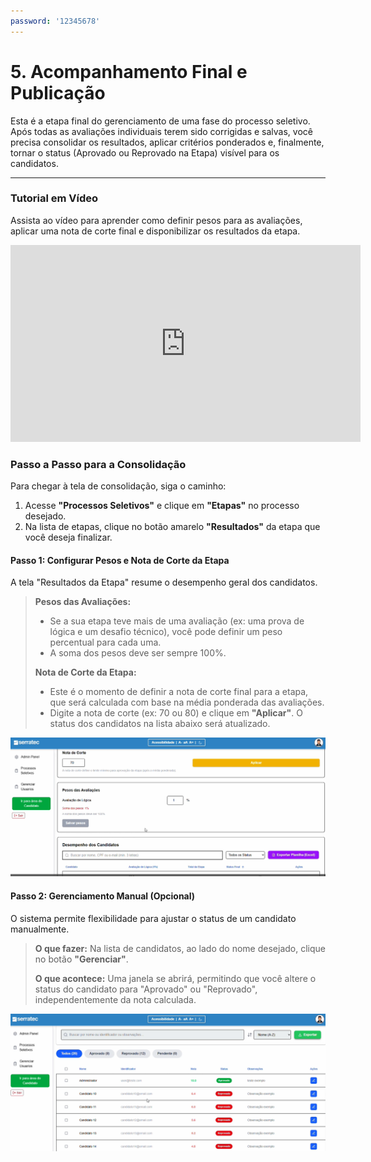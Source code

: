 ```yaml
---
password: '12345678'
---
```

# 5. Acompanhamento Final e Publicação

Esta é a etapa final do gerenciamento de uma fase do processo seletivo. Após todas as avaliações individuais terem sido corrigidas e salvas, você precisa consolidar os resultados, aplicar critérios ponderados e, finalmente, tornar o status (Aprovado ou Reprovado na Etapa) visível para os candidatos.

---

### Tutorial em Vídeo

Assista ao vídeo para aprender como definir pesos para as avaliações, aplicar uma nota de corte final e disponibilizar os resultados da etapa.

<iframe width="560" height="315" src="https://www.youtube.com/embed/XskeEsx3NTg?si=uxUKcxGZPcjZdpnD&start=471" title="YouTube video player" frameborder="0" allow="accelerometer; autoplay; clipboard-write; encrypted-media; gyroscope; picture-in-picture; web-share" referrerpolicy="strict-origin-when-cross-origin" allowfullscreen></iframe>

### Passo a Passo para a Consolidação

Para chegar à tela de consolidação, siga o caminho:

1.  Acesse **"Processos Seletivos"** e clique em **"Etapas"** no processo desejado.
2.  Na lista de etapas, clique no botão amarelo **"Resultados"** da etapa que você deseja finalizar.

#### **Passo 1: Configurar Pesos e Nota de Corte da Etapa**

A tela "Resultados da Etapa" resume o desempenho geral dos candidatos.

> **Pesos das Avaliações:**
> * Se a sua etapa teve mais de uma avaliação (ex: uma prova de lógica e um desafio técnico), você pode definir um peso percentual para cada uma.
> * A soma dos pesos deve ser sempre 100%.
>
> **Nota de Corte da Etapa:**
> * Este é o momento de definir a nota de corte final para a etapa, que será calculada com base na média ponderada das avaliações.
> * Digite a nota de corte (ex: 70 ou 80) e clique em **"Aplicar"**. O status dos candidatos na lista abaixo será atualizado.

![Tela de configuração de Pesos e Nota de Corte para a etapa.](../assets/images/gestor/Gerenciamento%20Manual%20(Opcional).png)

#### **Passo 2: Gerenciamento Manual (Opcional)**

O sistema permite flexibilidade para ajustar o status de um candidato manualmente.

> **O que fazer:** Na lista de candidatos, ao lado do nome desejado, clique no botão **"Gerenciar"**.
>
> **O que acontece:** Uma janela se abrirá, permitindo que você altere o status do candidato para "Aprovado" ou "Reprovado", independentemente da nota calculada.

![Lista de candidatos com seus status (Aprovado/Reprovado) e notas.](../assets/images/gestor/Acompanhamento%20Final%20e%20Publicação.png)